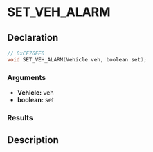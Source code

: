 # SET_VEH_ALARM

## Declaration
```cpp
// 0xCF76EE0
void SET_VEH_ALARM(Vehicle veh, boolean set);
```

### Arguments
- **Vehicle:** veh
- **boolean:** set

### Results

## Description

